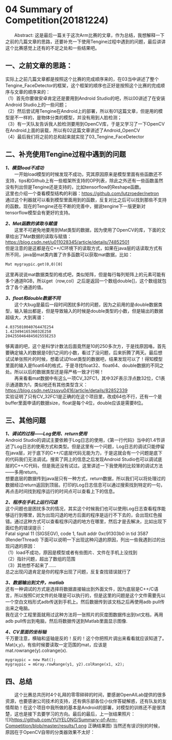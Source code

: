 04 Summary of Competition(20181224)
===

&emsp;&emsp;Abstract: 这是最后一篇关于这次Arm比赛的文章，作为总结，我想解释一下之前的几篇文章的思路，还要补充一下使用Tengine过程中遇到的问题，最后讲讲这个比赛感觉上还有的不足之处和一些结果吧。<br>

一、之前文章的思路：
---

实际上之前几篇文章都是按照这个比赛的完成顺序来的，在03当中讲述了整个Tengine_FaceDetector的框架，这个框架的顺序也正好是按照这个比赛的完成顺序与文章的顺序来的：<br>
（1）首先你要做安卓肯定还是要用到Android Studio的吧，所以00讲述了在安装Android Studio上的一些问题；<br>
（2）然后尝试用Tengine在Android上的部署，所以有01这篇文章，但是用的模型是不一样的，是物体分类的模型，并没有用到人脸检测；<br>
（3）有一天队友告诉我人脸检测要用到OpenCV库，于是又学习了一下OpenCV在Android上面的装载，所以有02这篇文章讲述了Android_OpenCV<br>
（4）最后我们将之前的总和起来就实现了03_Tengine_FaceDetector<br>

二、补充使用Tengine过程中遇到的问题
---

***1、模型load不成功***<br>
&emsp;&emsp;一开始load模型的时候发现不成功，究其原因原来是模型里面有些函数还不支持，tips和Github上有一些框架所支持的OP列表，除此之外还有一些函数虽然没有列出但是Tengine还是支持的，比如tensorflow的Reshape函数。<br>
这里也介绍一个查看模型结构的利器：https://github.com/lutzroeder/netron<br>
通过这个利器就可以看到模型里面用到的函数，反复对比之后可以找到那些不支持的函数。现在的Tengine还在不断的完善中，据说tengine下一版更新对tensorflow模型会有更好的支持。<br>

***2、Mat函数的读取与赋值***<br>
&emsp;&emsp;这里不可避免地要用到Mat类型的数据，因为使用了OpenCV的库，下面的文章给出了Mat数据的读取与赋值：<br>
https://blog.csdn.net/u011028345/article/details/74852501<br>
但是注意的是这都是在C++/C环境下的读取方式，如果在java层的话读取方式有所不同，java层mat类内置了许多函数可以获取mat数据，比如：<br>
```
Mat mygraypic.get(0,0)[0]
```
这里再说说mat数据类型的格式吧，类似矩阵，但是每行每列矩阵上的元素可能有多个通道RGB，所以get（row,col）之后是返回一个数组double[]，这个数组就包含了各个通道的值。<br>

***3、float和double数据不同***<br>
&emsp;&emsp;这个大bug是最后一段时间困扰多时的问题，因为之前用的是double数据类型，输入输出都是，但是导致输入的时候是double类型的小数，但是输出的数据超级大，大到离谱：
```
4.037501004076447E254
1.42349416536032E258
204255046484502555E253
```
够离谱的吧，这个是科学计数法后面竟然是10的250多次方，于是找原因咯，首先要确定输入的数据是0到1之间的小数，看过了没问题，后来折腾了两天。最后想试试单张照片的时候，想着试试float类型的数据吧，结果发现可以了！得知模型里面的输入是float64的格式，于是寻找float32、float64、double数据的不同之处。所以以后的数据类型还是得严格一致才行啊！<br>
&emsp;&emsp;再来看看mat数据中有这么一项CV_32FC1，其中32F表示浮点数32位，C1表示通道数为1，类似地还有其他类型含义：<br>
https://blog.csdn.net/zssyu0416/article/details/82852339<br>
实验证明了只有CV_32FC1是正确的在这个项目里，改成64也不行，还有一个是buffer里面申请的数据size，float是每个4位，double应该是需要8位。<br>


三、其他问题
---

***1、调试的过程——Log使用、return使用***<br>
Android Studio的调试主要依赖于Log日志的使用，《第一行代码》当中的1.4节讲述了Log日志的使用方式和类型。但是这里有一个问题，Log日志的调试只能停留在java层，对于底下的C++/C底层代码无能为力，于是这就会有一个问题是底下的代码我们无法调试。搜索了网上的信息之后发现Android Studio也可以调试底层的C++/C代码，但是我还没有试过。这里讲述一下我使用的比较笨的调试方法——多用return。<br>
想要底层的数据传到java层只有一种方式，return数据，所以我们可以将处理过的数据经过return返回到顶层。打印的Log日志信息可以通过搜索找到特定的一句，再点击时间找到程序运行的时间点可以查看上下的信息。<br>

***2、程序在手机上运行闪退***<br>
这个问题也是困扰多次的情况，其实这个时候我们也可以使用Log日志查看程序能够运行到哪里，因为出现闪退的地方后面的程序是运行不下去的，会出现红色报错。通过这种方式可以查看程序闪退的地方在哪里，然后才是去解决，比如出现下面红色的错误提示：<br>
Fatal signal 11 (SIGSEGV), code 1, fault addr 0xc91303b0 in tid 3587 (RenderThread)
下面可以说明一下出现这种闪退的原因，列出一些我遇到过的出现闪退的原因：<br>
（1）load不成功，原因是模型或者有些图片、文件在手机上没找到<br>
（2）指针问题，超出了数组的范围<br>
（3）其他想不起来了......<br>
总之出现闪退肯定是你的程序出现了问题，反复查找错误就行了<br>

***3、数据输出到文件，matlab***<br>
还有一种调试的方式是选择将数据直接输出到外面文件，因为底层是C++/C语言，所以按照C对文件的处理是可以执行的，但是这里的问题是这个文件需要先以一个空白文档形式adb传送到手机上。然后数据传到该文档之后再使用adb pull传出来之电脑。<br>
我在这个工程里面就用过这种方法将一张照片的灰度图数据传出到txt文档，再用adb pull传出到电脑，然后将数据传送到Matlab里面显示图像.<br>

***4、CV里面的坐标轴***<br>
千万要注意，横轴和竖轴是反的！反的！这个你把照片调出来看看就应该知道了。Mat(x,y)，有些时候要读取一定范围的mat，应该是mat.rowrange(y).colrange(x).
```
mygraypic = new Mat();
mygraypic = mGray.rowRange(y1, y2).colRange(x1, x2);
```
四、总结
---

&emsp;&emsp;这个比赛总共历时4个礼拜的零零碎碎的时间，要感谢OpenAILab提供的很多资源，也要感谢公司技术的支持，还有俱乐部各位小伙伴答疑解惑，还有队友的友情帮助！在这个项目中我所做的基本是Android的部署，对模型的训练还不是很清楚，这也是接下去要学习的方向。最后的最后，上一张结果照片：<br>
![](https://github.com/YUYELONG/Summary-of-Arm-Competition/blob/master/results/1.png 正确结果图)
当然还有误识别的时候，原因在于OpenCV自带的分类器效果不太好：<br>
